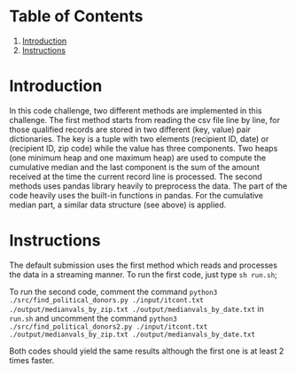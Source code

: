 # Table of Contents
1. [Introduction](README.md#introduction)
2. [Instructions](README.md#instructions)

# Introduction
In this code challenge, two different methods are implemented in this challenge.
The first method starts from reading the csv file line by line, for those qualified records are stored in two different (key, value) pair dictionaries.   The key is a tuple with two elements (recipient ID, date) or (recipient ID, zip code) while the value has three components.   Two heaps (one minimum heap and one maximum heap) are used to compute the cumulative median and the last component is the sum of the amount received at the time the current record line is processed.
The second methods uses pandas library heavily to preprocess the data.    The part of the code heavily uses the built-in functions in pandas.  For the cumulative median part, a similar data structure (see above) is applied.


# Instructions
The default submission uses the first method which reads and processes the data in a streaming manner.  To run the first code, just type `sh run.sh`;

To run the second code, comment the command `python3 ./src/find_political_donors.py ./input/itcont.txt ./output/medianvals_by_zip.txt ./output/medianvals_by_date.txt` in `run.sh` and
uncomment the command `python3 ./src/find_political_donors2.py ./input/itcont.txt ./output/medianvals_by_zip.txt ./output/medianvals_by_date.txt`

Both codes should yield the same results although the first one is at least 2 times faster.


